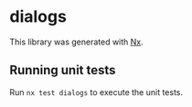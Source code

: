 # dialogs

This library was generated with [Nx](https://nx.dev).

## Running unit tests

Run `nx test dialogs` to execute the unit tests.

